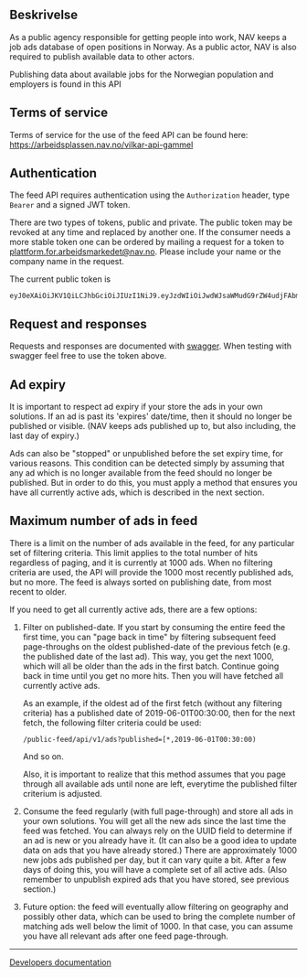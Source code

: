## Beskrivelse

As a public agency responsible for getting people into work, NAV keeps a job ads database of open positions in Norway. As a public actor, NAV is also required to publish available data to other actors.

Publishing data about available jobs for the Norwegian population and employers is found in this API

## Terms of service
Terms of service for the use of the feed API can be found here: https://arbeidsplassen.nav.no/vilkar-api-gammel

## Authentication

The feed API requires authentication using the `Authorization` header, type
`Bearer` and a signed JWT token.

There are two types of tokens, public and private. The public token may be revoked
at any time and replaced by another one. If the consumer needs a more stable token
one can be ordered by mailing a request for a token to
plattform.for.arbeidsmarkedet@nav.no. Please include your name or the company name
in the request.

The current public token is
```
eyJ0eXAiOiJKV1QiLCJhbGciOiJIUzI1NiJ9.eyJzdWIiOiJwdWJsaWMudG9rZW4udjFAbmF2Lm5vIiwiYXVkIjoiZmVlZC1hcGktdjEiLCJpc3MiOiJuYXYubm8iLCJpYXQiOjE1NTc0NzM0MjJ9.jNGlLUF9HxoHo5JrQNMkweLj_91bgk97ZebLdfx3_UQ
```

## Request and responses
Requests and responses are documented with
[swagger](https://arbeidsplassen.nav.no/public-feed/swagger/index.html). When testing with
swagger feel free to use the token above.


## Ad expiry

It is important to respect ad expiry if your store the ads in your own
solutions. If an ad is past its 'expires' date/time, then it should no longer be
published or visible. (NAV keeps ads published up to, but also including, the
last day of expiry.)

Ads can also be "stopped" or unpublished before the set expiry time, for various
reasons. This condition can be detected simply by assuming that any ad which is
no longer available from the feed should no longer be published. But in order to
do this, you must apply a method that ensures you have all currently active ads,
which is described in the next section.

## Maximum number of ads in feed

There is a limit on the number of ads available in the feed, for any particular
set of filtering criteria. This limit applies to the total number of hits
regardless of paging, and it is currently at 1000 ads. When no filtering
criteria are used, the API will provide the 1000 most recently published ads,
but no more. The feed is always sorted on publishing date, from most recent to
older.

If you need to get all currently active ads, there are a few options:

1. Filter on published-date. If you start by consuming the entire feed the first
   time, you can "page back in time" by filtering subsequent feed page-throughs
   on the oldest published-date of the previous fetch (e.g. the published date
   of the last ad). This way, you get the next 1000, which will all be older
   than the ads in the first batch. Continue going back in time until you get no
   more hits. Then you will have fetched all currently active ads.

   As an example, if the oldest ad of the first fetch (without any filtering
   criteria) has a published date of 2019-06-01T00:30:00, then for the next fetch, the
   following filter criteria could be used:

       /public-feed/api/v1/ads?published=[*,2019-06-01T00:30:00)

   And so on.

   Also, it is important to realize that this method assumes that you page
   through all available ads until none are left, everytime the published filter
   criterium is adjusted.

2. Consume the feed regularly (with full page-through) and store all ads in your
   own solutions. You will get all the new ads since the last time the feed was
   fetched. You can always rely on the UUID field to determine if an ad is new
   or you already have it. (It can also be a good idea to update data on ads
   that you have already stored.) There are approximately 1000 new jobs ads
   published per day, but it can vary quite a bit. After a few days of doing
   this, you will have a complete set of all active ads. (Also remember to
   unpublish expired ads that you have stored, see previous section.)

3. Future option: the feed will eventually allow filtering on geography and
   possibly other data, which can be used to bring the complete number of
   matching ads well below the limit of 1000. In that case, you can assume you
   have all relevant ads after one feed page-through.

-------------------
[Developers documentation](Devdoc.md)
